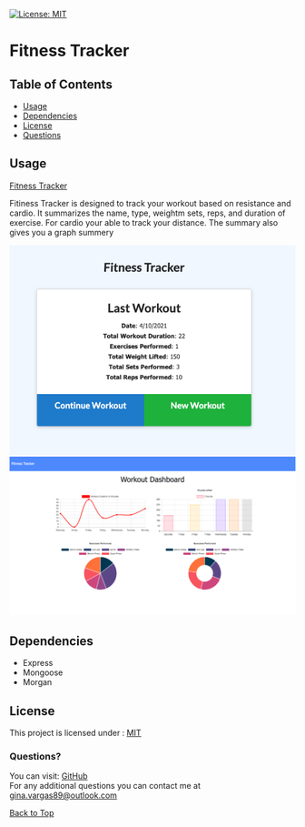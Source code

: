 [![License: MIT](https://img.shields.io/badge/License-MIT-yellow.svg)](https://opensource.org/licenses/MIT)

# Fitness Tracker 

  ## Table of Contents

  * [Usage](#Usage)
  * [Dependencies](#Dependencies)
  * [License](#License)
  * [Questions](#Questions)


## Usage
[Fitness Tracker](https://workout-tracker-g.herokuapp.com/?id=6071f16e2e13100015dca9f8)

Fitiness Tracker is designed to track your workout based on resistance and cardio. It summarizes the name, type, weightm sets, reps, and duration of exercise. For cardio your able to track your distance. 
The summary also gives you a graph summery 

![fitness-tracker](./images/fitness-tracker.png)
![workout-dashboard](./images/workout-dashboard.png)

## Dependencies
- Express
- Mongoose
- Morgan

## License 
This project is licensed under : [MIT](https://opensource.org/licenses/MIT)

### Questions?
You can visit: [GitHub](https://github.com/ginavargas1)  
For any additional questions you can contact me at <gina.vargas89@outlook.com>
  
[Back to Top](#table-of-contents)